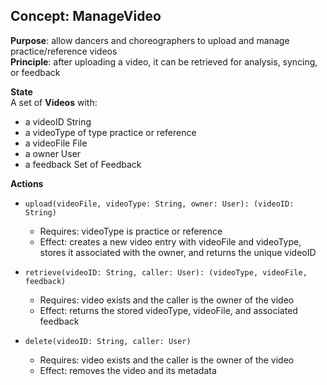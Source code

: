 ## Concept: ManageVideo  
**Purpose**: allow dancers and choreographers to upload and manage practice/reference videos  
**Principle**: after uploading a video, it can be retrieved for analysis, syncing, or feedback  

**State**  
A set of **Videos** with:  
- a videoID String  
- a videoType of type practice or reference  
- a videoFile File  
- a owner User  
- a feedback Set of Feedback  

**Actions**  
- `upload(videoFile, videoType: String, owner: User): (videoID: String)`  
  - Requires: videoType is practice or reference  
  - Effect: creates a new video entry with videoFile and videoType, stores it associated with the owner, and returns the unique videoID  

- `retrieve(videoID: String, caller: User): (videoType, videoFile, feedback)`  
  - Requires: video exists and the caller is the owner of the video
  - Effect: returns the stored videoType, videoFile, and associated feedback  

- `delete(videoID: String, caller: User)`  
  - Requires: video exists and the caller is the owner of the video
  - Effect: removes the video and its metadata  